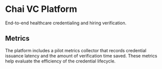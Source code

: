 # Chai VC Platform

End-to-end healthcare credentialing and hiring verification.

## Metrics

The platform includes a pilot metrics collector that records credential
issuance latency and the amount of verification time saved. These metrics
help evaluate the efficiency of the credential lifecycle.
